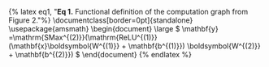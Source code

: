 {% latex eq1, "<strong>Eq 1.</strong> Functional definition of the computation graph from Figure 2."%}
\documentclass[border=0pt]{standalone}
\usepackage{amsmath}
\begin{document}
\large
$
\mathbf{y} =\mathrm{SMax^{(2)}}(\mathrm{ReLU^{(1)}}(\mathbf{x}\boldsymbol{W^{(1)}} + \mathbf{b^{(1)}}) \boldsymbol{W^{(2)}} + \mathbf{b^{(2)}})
$
\end{document}
{% endlatex %}
